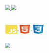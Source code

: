 <div>
  <a href="https://github.com/venuedesetoiles">
  <img height="180em" src="https://github-readme-stats.vercel.app/api?username=venuedesetoiles&show_icons=true&theme=buefy&include_all_commits=true&count_private=true"/>
  <img height="120em" src="https://github-readme-stats.vercel.app/api/top-langs/?username=venuedesetoiles&layout=compact&langs_count=7&theme=buefy"/>
</div>

 ##
  
<div style="display: inline_block"><br>
  <img align="center" alt="Allie-Js" height="30" width="40" src="https://raw.githubusercontent.com/devicons/devicon/master/icons/javascript/javascript-plain.svg">
  <img align="center" alt="Allie-HTML" height="30" width="40" src="https://raw.githubusercontent.com/devicons/devicon/master/icons/html5/html5-original.svg">
  <img align="center" alt="Allie-CSS" height="30" width="40" src="https://raw.githubusercontent.com/devicons/devicon/master/icons/css3/css3-original.svg">
</div>
  
##
  
<div> 
<a href="https://www.linkedin.com/in/alexandra-cezar-de-oliveira-b7797b215/" target="_blank"><img src="https://img.shields.io/badge/-LinkedIn-%230077B5?style=for-the-badge&logo=linkedin&logoColor=white" target="_blank"></a> 
 
</div>

